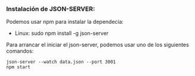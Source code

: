 ### Instalación de JSON-SERVER:

Podemos usar npm para instalar la dependecia:

- Linux: sudo npm install -g json-server

Para arrancar el iniciar el json-server, podemos usar uno de los siguientes comandos:

    json-server --watch data.json --port 3001
    npm start



